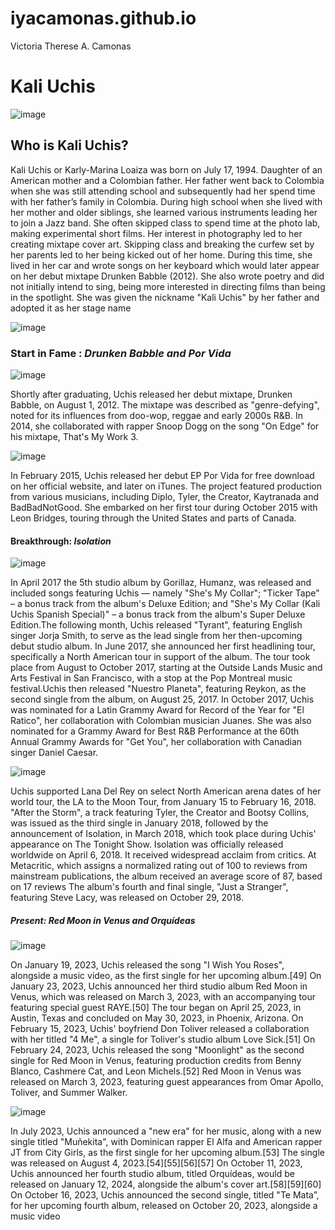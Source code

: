 # iyacamonas.github.io
Victoria Therese A. Camonas
# Kali Uchis 

![image](https://github.com/iyacamonas/iyacamonas.github.io/assets/150984574/8cf203c3-97f4-4703-939f-58fdfe789620)
  
## **Who is Kali Uchis?**
Kali Uchis or Karly-Marina Loaiza was born on July 17, 1994. Daughter of an American mother and a Colombian father. Her father went back to Colombia when she was still attending school and subsequently had her spend time with her father’s family in Colombia. During high school when she lived with her mother and older siblings, she learned various instruments leading her to join a Jazz band. She often skipped class to spend time at the photo lab, making experimental short films. Her interest in photography led to her creating mixtape cover art. Skipping class and breaking the curfew set by her parents led to her being kicked out of her home. During this time, she lived in her car and wrote songs on her keyboard which would later appear on her debut mixtape Drunken Babble (2012). She also wrote poetry and did not initially intend to sing, being more interested in directing films than being in the spotlight. She was given the nickname "Kali Uchis" by her father and adopted it as her stage name

![image](https://github.com/iyacamonas/iyacamonas.github.io/assets/150984574/35b8e84e-1ce1-41ee-b119-0a28d3c09e3e)
  
### **Start in Fame :**  *Drunken Babble and Por Vida*

![image](https://github.com/iyacamonas/iyacamonas.github.io/assets/150984574/b3559f1e-0b6c-4693-8bf7-dd19138975cf)


Shortly after graduating, Uchis released her debut mixtape, Drunken Babble, on August 1, 2012. The mixtape was described as "genre-defying", noted for its influences from doo-wop, reggae and early 2000s R&B. In 2014, she collaborated with rapper Snoop Dogg on the song "On Edge" for his mixtape, That's My Work 3.

![image](https://github.com/iyacamonas/iyacamonas.github.io/assets/150984574/bc4f1352-a6f3-4cba-bd7a-d0b2b92fa477)

In February 2015, Uchis released her debut EP Por Vida for free download on her official website, and later on iTunes. The project featured production from various musicians, including Diplo, Tyler, the Creator, Kaytranada and BadBadNotGood. She embarked on her first tour during October 2015 with Leon Bridges, touring through the United States and parts of Canada.

#### **Breakthrough:** *Isolation*

![image](https://github.com/iyacamonas/iyacamonas.github.io/assets/150984574/2eda6af3-e667-4007-953c-4cc9e69fbfa8)

In April 2017 the 5th studio album by Gorillaz, Humanz, was released and included songs featuring Uchis — namely "She's My Collar"; "Ticker Tape" – a bonus track from the album's Deluxe Edition; and "She's My Collar (Kali Uchis Spanish Special)" – a bonus track from the album's Super Deluxe Edition.The following month, Uchis released "Tyrant", featuring English singer Jorja Smith, to serve as the lead single from her then-upcoming debut studio album. In June 2017, she announced her first headlining tour, specifically a North American tour in support of the album. The tour took place from August to October 2017, starting at the Outside Lands Music and Arts Festival in San Francisco, with a stop at the Pop Montreal music festival.Uchis then released "Nuestro Planeta", featuring Reykon, as the second single from the album, on August 25, 2017.  In October 2017, Uchis was nominated for a Latin Grammy Award for Record of the Year for "El Ratico", her collaboration with Colombian musician Juanes. She was also nominated for a Grammy Award for Best R&B Performance at the 60th Annual Grammy Awards for "Get You", her collaboration with Canadian singer Daniel Caesar.

![image](https://github.com/iyacamonas/iyacamonas.github.io/assets/150984574/695c6ffb-2e4b-4989-8607-8a9f3d992fe3)

Uchis supported Lana Del Rey on select North American arena dates of her world tour, the LA to the Moon Tour, from January 15 to February 16, 2018. "After the Storm", a track featuring Tyler, the Creator and Bootsy Collins, was issued as the third single in January 2018, followed by the announcement of Isolation, in March 2018, which took place during Uchis' appearance on The Tonight Show. Isolation was officially released worldwide on April 6, 2018. It received widespread acclaim from critics. At Metacritic, which assigns a normalized rating out of 100 to reviews from mainstream publications, the album received an average score of 87, based on 17 reviews The album's fourth and final single, "Just a Stranger", featuring Steve Lacy, was released on October 29, 2018.

##### **Present:** *Red Moon in Venus and Orquídeas*

![image](https://github.com/iyacamonas/iyacamonas.github.io/assets/150984574/7e815e1f-a7db-4d55-bfcb-48c75cb9fe1a)

On January 19, 2023, Uchis released the song "I Wish You Roses", alongside a music video, as the first single for her upcoming album.[49] On January 23, 2023, Uchis announced her third studio album Red Moon in Venus, which was released on March 3, 2023, with an accompanying tour featuring special guest RAYE.[50] The tour began on April 25, 2023, in Austin, Texas and concluded on May 30, 2023, in Phoenix, Arizona. On February 15, 2023, Uchis' boyfriend Don Toliver released a collaboration with her titled "4 Me", a single for Toliver's studio album Love Sick.[51] On February 24, 2023, Uchis released the song "Moonlight" as the second single for Red Moon in Venus, featuring production credits from Benny Blanco, Cashmere Cat, and Leon Michels.[52] Red Moon in Venus was released on March 3, 2023, featuring guest appearances from Omar Apollo, Toliver, and Summer Walker.

![image](https://github.com/iyacamonas/iyacamonas.github.io/assets/150984574/6c5de246-7103-4647-afc0-3f3f0a189b88)

  In July 2023, Uchis announced a "new era" for her music, along with a new single titled "Muñekita", with Dominican rapper El Alfa and American rapper JT from City Girls, as the first single for her upcoming album.[53] The single was released on August 4, 2023.[54][55][56][57] On October 11, 2023, Uchis announced her fourth studio album, titled Orquídeas, would be released on January 12, 2024, alongside the album's cover art.[58][59][60] On October 16, 2023, Uchis announced the second single, titled "Te Mata”, for her upcoming fourth album, released on October 20, 2023, alongside a music video
  
